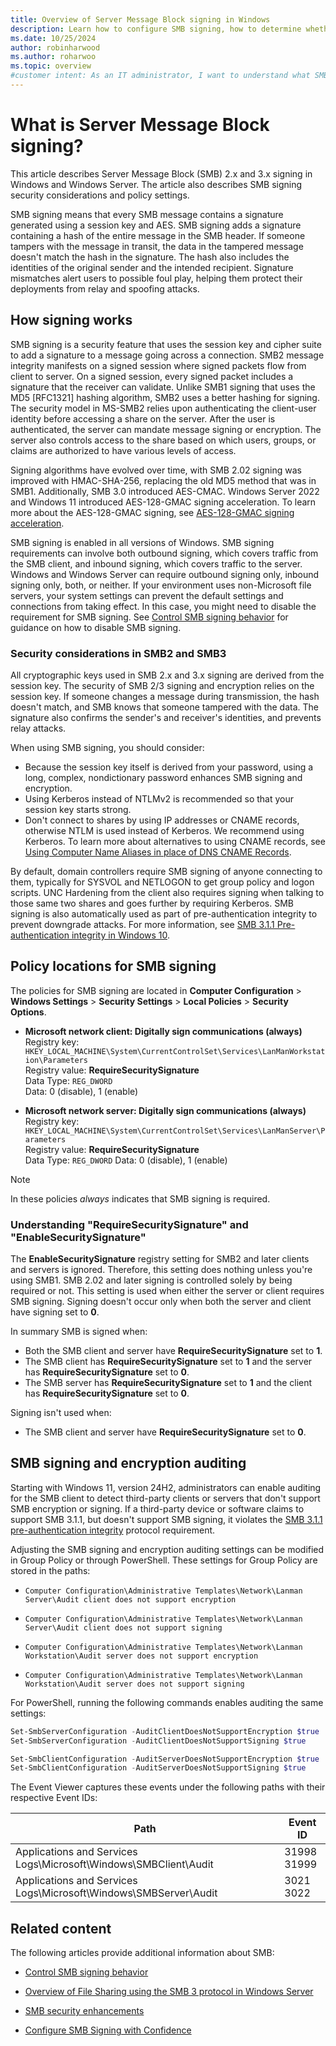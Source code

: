 ```yaml
---
title: Overview of Server Message Block signing in Windows
description: Learn how to configure SMB signing, how to determine whether SMB signing is enabled, and how to disable SMB signing.
ms.date: 10/25/2024
author: robinharwood
ms.author: roharwoo
ms.topic: overview
#customer intent: As an IT administrator, I want to understand what SMB signing is so that I can better support my customers and design secure file storage solutions.
---
```


# What is Server Message Block signing?

This article describes Server Message Block (SMB) 2.x and 3.x signing in Windows and Windows Server. The article also describes SMB signing security considerations and policy settings.

SMB signing means that every SMB message contains a signature generated using a session key and AES. SMB signing adds a signature containing a hash of the entire message in the SMB header. If someone tampers with the message in transit, the data in the tampered message doesn't match the hash in the signature. The hash also includes the identities of the original sender and the intended recipient. Signature mismatches alert users to possible foul play, helping them protect their deployments from relay and spoofing attacks.

## How signing works

SMB signing is a security feature that uses the session key and cipher suite to add a signature to a message going across a connection. SMB2 message integrity manifests on a signed session where signed packets flow from client to server. On a signed session, every signed packet includes a signature that the receiver can validate. Unlike SMB1 signing that uses the MD5 [RFC1321] hashing algorithm, SMB2 uses a better hashing for signing. The security model in MS-SMB2 relies upon authenticating the client-user identity before accessing a share on the server. After the user is authenticated, the server can mandate message signing or encryption. The server also controls access to the share based on which users, groups, or claims are authorized to have various levels of access.

Signing algorithms have evolved over time, with SMB 2.02 signing was improved with HMAC-SHA-256, replacing the old MD5 method that was in SMB1. Additionally, SMB 3.0 introduced AES-CMAC. Windows Server 2022 and Windows 11 introduced AES-128-GMAC signing acceleration. To learn more about the AES-128-GMAC signing, see [AES-128-GMAC signing acceleration](smb-security.md#new-signing-algorithm).

SMB signing is enabled in all versions of Windows. SMB signing requirements can involve both outbound signing, which covers traffic from the SMB client, and inbound signing, which covers traffic to the server. Windows and Windows Server can require outbound signing only, inbound signing only, both, or neither. If your environment uses non-Microsoft file servers, your system settings can prevent the default settings and connections from taking effect. In this case, you might need to disable the requirement for SMB signing. See [Control SMB signing behavior](smb-signing.md) for guidance on how to disable SMB signing.

### Security considerations in SMB2 and SMB3

All cryptographic keys used in SMB 2.x and 3.x signing are derived from the session key. The security of SMB 2/3 signing and encryption relies on the session key. If someone changes a message during transmission, the hash doesn't match, and SMB knows that someone tampered with the data. The signature also confirms the sender's and receiver's identities, and prevents relay attacks.

When using SMB signing, you should consider:

- Because the session key itself is derived from your password, using a long, complex, nondictionary password enhances SMB signing and encryption.
- Using Kerberos instead of NTLMv2 is recommended so that your session key starts strong.
- Don't connect to shares by using IP addresses or CNAME records, otherwise NTLM is used instead of Kerberos. We recommend using Kerberos. To learn more about alternatives to using CNAME records, see [Using Computer Name Aliases in place of DNS CNAME Records](https://techcommunity.microsoft.com/t5/core-infrastructure-and-security/using-computer-name-aliases-in-place-of-dns-cname-records/ba-p/259064).

By default, domain controllers require SMB signing of anyone connecting to them, typically for SYSVOL and NETLOGON to get group policy and logon scripts. UNC Hardening from the client also requires signing when talking to those same two shares and goes further by requiring Kerberos. SMB signing is also automatically used as part of pre-authentication integrity to prevent downgrade attacks. For more information, see [SMB 3.1.1 Pre-authentication integrity in Windows 10](/archive/blogs/openspecification/smb-3-1-1-pre-authentication-integrity-in-windows-10?WT.mc_id=ITOPSTALK-blog-abartolo).

## Policy locations for SMB signing

The policies for SMB signing are located in **Computer Configuration** > **Windows Settings** > **Security Settings** > **Local Policies** > **Security Options**.

- **Microsoft network client: Digitally sign communications (always)**  
  Registry key: `HKEY_LOCAL_MACHINE\System\CurrentControlSet\Services\LanManWorkstation\Parameters`  
  Registry value: **RequireSecuritySignature**  
  Data Type: `REG_DWORD`  
  Data: 0 (disable), 1 (enable)
  
- **Microsoft network server: Digitally sign communications (always)**  
  Registry key: `HKEY_LOCAL_MACHINE\System\CurrentControlSet\Services\LanManServer\Parameters`  
  Registry value: **RequireSecuritySignature**  
  Data Type: `REG_DWORD`
  Data: 0 (disable), 1 (enable)
  
>[!Note]
>In these policies *always* indicates that SMB signing is required.

### Understanding "RequireSecuritySignature" and "EnableSecuritySignature"

The **EnableSecuritySignature** registry setting for SMB2 and later clients and servers is ignored. Therefore, this setting does nothing unless you're using SMB1. SMB 2.02 and later signing is controlled solely by being required or not. This setting is used when either the server or client requires SMB signing. Signing doesn't occur only when both the server and client have signing set to **0**.

In summary SMB is signed when:

- Both the SMB client and server have **RequireSecuritySignature** set to **1**.
- The SMB client has **RequireSecuritySignature** set to **1** and the server has **RequireSecuritySignature** set to **0**.
- The SMB server has **RequireSecuritySignature** set to **1** and the client has **RequireSecuritySignature** set to **0**.

Signing isn't used when:

- The SMB client and server have **RequireSecuritySignature** set to **0**.

## SMB signing and encryption auditing

Starting with Windows 11, version 24H2, administrators can enable auditing for the SMB client to detect third-party clients or servers that don't support SMB encryption or signing. If a third-party device or software claims to support SMB 3.1.1, but doesn't support SMB signing, it violates the [SMB 3.1.1 pre-authentication integrity](/archive/blogs/openspecification/smb-3-1-1-pre-authentication-integrity-in-windows-10) protocol requirement.

Adjusting the SMB signing and encryption auditing settings can be modified in Group Policy or through PowerShell. These settings for Group Policy are stored in the paths:

- `Computer Configuration\Administrative Templates\Network\Lanman Server\Audit client does not support encryption`

- `Computer Configuration\Administrative Templates\Network\Lanman Server\Audit client does not support signing`

- `Computer Configuration\Administrative Templates\Network\Lanman Workstation\Audit server does not support encryption`

- `Computer Configuration\Administrative Templates\Network\Lanman Workstation\Audit server does not support signing`

For PowerShell, running the following commands enables auditing the same settings:

```powershell
Set-SmbServerConfiguration -AuditClientDoesNotSupportEncryption $true
Set-SmbServerConfiguration -AuditClientDoesNotSupportSigning $true

Set-SmbClientConfiguration -AuditServerDoesNotSupportEncryption $true
Set-SmbClientConfiguration -AuditServerDoesNotSupportSigning $true
```

The Event Viewer captures these events under the following paths with their respective Event IDs:

|Path|Event ID|
|-|-|
|Applications and Services Logs\Microsoft\Windows\SMBClient\Audit|31998 <br> 31999|
|Applications and Services Logs\Microsoft\Windows\SMBServer\Audit|3021 <br> 3022|

## Related content

The following articles provide additional information about SMB:

- [Control SMB signing behavior](smb-signing.md)

- [Overview of File Sharing using the SMB 3 protocol in Windows Server](file-server-smb-overview.md)

- [SMB security enhancements](smb-security.md)

- [Configure SMB Signing with Confidence](https://techcommunity.microsoft.com/t5/storage-at-microsoft/configure-smb-signing-with-confidence/ba-p/2418102)
